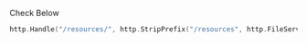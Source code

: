 Check Below
```go
http.Handle("/resources/", http.StripPrefix("/resources", http.FileServer(http.Dir("./assets"))))
```


